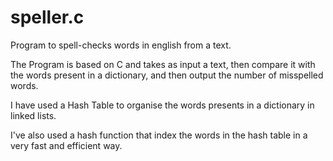 # speller.c
Program to spell-checks words in english from a text.

The Program is based on C and takes as input a text, then compare it with the words present in a dictionary, and then output the number of misspelled words.

I have used a Hash Table to organise the words presents in a dictionary in linked lists.

I've also used a hash function that index the words in the hash table in a very fast and efficient way.
